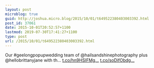 ```yaml
---
layout: post
microblog: true
guid: http://joshua.micro.blog/2015/10/01/t649522380403003392.html
post_id: 37061
date: 2015-10-01T20:52:57+1100
lastmod: 2019-07-30T17:41:27+1100
type: post
url: /2015/10/01/t649522380403003392.html
---
```

Our #geelongpopupwedding team of @hailsandshinephotography plus @hellobrittanyjane with th… [t.co/hn9HSIFMg...](http://t.co/hn9HSIFMgT) [t.co/soDifObdg...](http://t.co/soDifObdgg)
